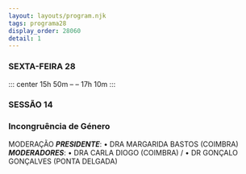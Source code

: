 ```yaml
---
layout: layouts/program.njk
tags: programa28
display_order: 28060
detail: 1
---
```

### SEXTA-FEIRA 28  
::: center
15h 50m – – 17h 10m 
:::
### SESSÃO 14
### Incongruência de Género

MODERAÇÃO
***PRESIDENTE***: • DRA MARGARIDA BASTOS (COIMBRA)
***MODERADORES***: • DRA CARLA DIOGO (COIMBRA) /
• DR GONÇALO GONÇALVES (PONTA DELGADA)

